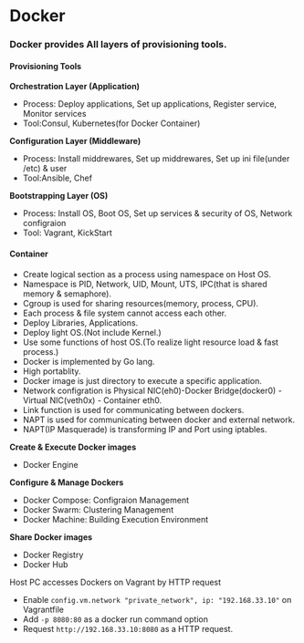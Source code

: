 # Docker

### Docker provides All layers of provisioning tools.

#### Provisioning Tools

__Orchestration Layer (Application)__
- Process: Deploy applications, Set up applications, Register service, Monitor services
- Tool:Consul, Kubernetes(for Docker Container)

__Configuration Layer (Middleware)__
- Process: Install middrewares, Set up middrewares, Set up ini file(under /etc) & user
- Tool:Ansible, Chef

__Bootstrapping Layer (OS)__
- Process: Install OS,  Boot OS, Set up services & security of OS, Network configraion
- Tool: Vagrant, KickStart


#### Container
- Create logical section as a process using namespace on Host OS.
- Namespace is PID, Network, UID, Mount, UTS, IPC(that is shared memory & semaphore).
- Cgroup is used for sharing resources(memory, process, CPU).
- Each process & file system cannot access each other.
- Deploy Libraries, Applications. 
- Deploy light OS.(Not include Kernel.) 
- Use some functions of host OS.(To realize light resource load & fast process.)
- Docker is implemented by Go lang.
- High portablity.
- Docker image is just directory to execute a specific application.
- Network configration is Physical NIC(eh0)-Docker Bridge(docker0) - Virtual NIC(veth0x) - Container eth0.
- Link function is used for communicating between dockers.
- NAPT is used for communicating between docker and external network.
- NAPT(IP Masquerade) is transforming IP and Port using iptables.

__Create & Execute Docker images__
- Docker Engine

__Configure & Manage Dockers__
- Docker Compose: Configraion Management
- Docker Swarm: Clustering Management
- Docker Machine: Building Execution Environment

__Share Docker images__
- Docker Registry
- Docker Hub

Host PC accesses Dockers on Vagrant by HTTP request
- Enable `config.vm.network "private_network", ip: "192.168.33.10"` on Vagrantfile
- Add `-p 8080:80` as a docker run command option
- Request `http://192.168.33.10:8080` as a HTTP request.




